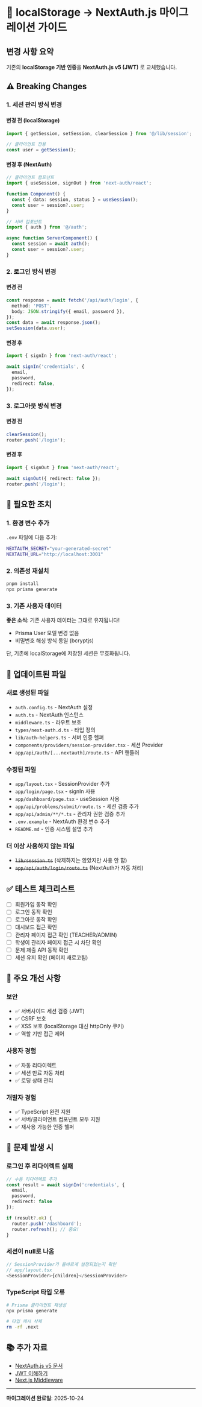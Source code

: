 # 🔄 localStorage → NextAuth.js 마이그레이션 가이드

## 변경 사항 요약

기존의 **localStorage 기반 인증**을 **NextAuth.js v5 (JWT)** 로 교체했습니다.

## ⚠️ Breaking Changes

### 1. 세션 관리 방식 변경

#### 변경 전 (localStorage)
```typescript
import { getSession, setSession, clearSession } from '@/lib/session';

// 클라이언트 전용
const user = getSession();
```

#### 변경 후 (NextAuth)
```typescript
// 클라이언트 컴포넌트
import { useSession, signOut } from 'next-auth/react';

function Component() {
  const { data: session, status } = useSession();
  const user = session?.user;
}

// 서버 컴포넌트
import { auth } from '@/auth';

async function ServerComponent() {
  const session = await auth();
  const user = session?.user;
}
```

### 2. 로그인 방식 변경

#### 변경 전
```typescript
const response = await fetch('/api/auth/login', {
  method: 'POST',
  body: JSON.stringify({ email, password }),
});
const data = await response.json();
setSession(data.user);
```

#### 변경 후
```typescript
import { signIn } from 'next-auth/react';

await signIn('credentials', {
  email,
  password,
  redirect: false,
});
```

### 3. 로그아웃 방식 변경

#### 변경 전
```typescript
clearSession();
router.push('/login');
```

#### 변경 후
```typescript
import { signOut } from 'next-auth/react';

await signOut({ redirect: false });
router.push('/login');
```

## 📝 필요한 조치

### 1. 환경 변수 추가

`.env` 파일에 다음 추가:
```bash
NEXTAUTH_SECRET="your-generated-secret"
NEXTAUTH_URL="http://localhost:3001"
```

### 2. 의존성 재설치

```bash
pnpm install
npx prisma generate
```

### 3. 기존 사용자 데이터

**좋은 소식**: 기존 사용자 데이터는 그대로 유지됩니다!
- Prisma User 모델 변경 없음
- 비밀번호 해싱 방식 동일 (bcryptjs)

단, 기존에 localStorage에 저장된 세션은 무효화됩니다.

## 🔧 업데이트된 파일

### 새로 생성된 파일
- `auth.config.ts` - NextAuth 설정
- `auth.ts` - NextAuth 인스턴스
- `middleware.ts` - 라우트 보호
- `types/next-auth.d.ts` - 타입 정의
- `lib/auth-helpers.ts` - 서버 인증 헬퍼
- `components/providers/session-provider.tsx` - 세션 Provider
- `app/api/auth/[...nextauth]/route.ts` - API 핸들러

### 수정된 파일
- `app/layout.tsx` - SessionProvider 추가
- `app/login/page.tsx` - signIn 사용
- `app/dashboard/page.tsx` - useSession 사용
- `app/api/problems/submit/route.ts` - 세션 검증 추가
- `app/api/admin/**/*.ts` - 관리자 권한 검증 추가
- `.env.example` - NextAuth 환경 변수 추가
- `README.md` - 인증 시스템 설명 추가

### 더 이상 사용하지 않는 파일
- ~~`lib/session.ts`~~ (삭제하지는 않았지만 사용 안 함)
- ~~`app/api/auth/login/route.ts`~~ (NextAuth가 자동 처리)

## ✅ 테스트 체크리스트

- [ ] 회원가입 동작 확인
- [ ] 로그인 동작 확인
- [ ] 로그아웃 동작 확인
- [ ] 대시보드 접근 확인
- [ ] 관리자 페이지 접근 확인 (TEACHER/ADMIN)
- [ ] 학생이 관리자 페이지 접근 시 차단 확인
- [ ] 문제 제출 API 동작 확인
- [ ] 세션 유지 확인 (페이지 새로고침)

## 🎯 주요 개선 사항

### 보안
- ✅ 서버사이드 세션 검증 (JWT)
- ✅ CSRF 보호
- ✅ XSS 보호 (localStorage 대신 httpOnly 쿠키)
- ✅ 역할 기반 접근 제어

### 사용자 경험
- ✅ 자동 리다이렉트
- ✅ 세션 만료 자동 처리
- ✅ 로딩 상태 관리

### 개발자 경험
- ✅ TypeScript 완전 지원
- ✅ 서버/클라이언트 컴포넌트 모두 지원
- ✅ 재사용 가능한 인증 헬퍼

## 🐛 문제 발생 시

### 로그인 후 리다이렉트 실패
```typescript
// 수동 리다이렉트 추가
const result = await signIn('credentials', {
  email,
  password,
  redirect: false
});

if (result?.ok) {
  router.push('/dashboard');
  router.refresh(); // 중요!
}
```

### 세션이 null로 나옴
```typescript
// SessionProvider가 올바르게 설정되었는지 확인
// app/layout.tsx
<SessionProvider>{children}</SessionProvider>
```

### TypeScript 타입 오류
```bash
# Prisma 클라이언트 재생성
npx prisma generate

# 타입 캐시 삭제
rm -rf .next
```

## 📚 추가 자료

- [NextAuth.js v5 문서](https://authjs.dev/)
- [JWT 이해하기](https://jwt.io/)
- [Next.js Middleware](https://nextjs.org/docs/app/building-your-application/routing/middleware)

---

**마이그레이션 완료일**: 2025-10-24
